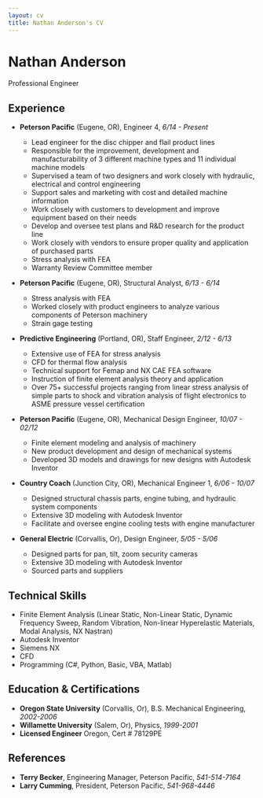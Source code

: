 ```yaml
---
layout: cv
title: Nathan Anderson's CV
---
```

# Nathan Anderson
Professional Engineer

## Experience
- **Peterson Pacific** (Eugene, OR), Engineer 4, _6/14 - Present_
  - Lead engineer for the disc chipper and flail product lines 
  - Responsible for the improvement, development and manufacturability of 3 different machine types and 11 individual machine models
  - Supervised a team of two designers and work closely with hydraulic, electrical and control engineering
  - Support sales and marketing with cost and detailed machine information 
  - Work closely with customers to development and improve equipment based on their needs
  - Develop and oversee test plans and R&D research for the product line
  - Work closely with vendors to ensure proper quality and application of purchased parts
  - Stress analysis with FEA
  - Warranty Review Committee member
  
- **Peterson Pacific** (Eugene, OR), Structural Analyst, _6/13 - 6/14_
  - Stress analysis with FEA
  - Worked closely with product engineers to analyze various components of Peterson machinery
  - Strain gage testing
  
- **Predictive Engineering** (Portland, OR), Staff Engineer, _2/12 - 6/13_
  - Extensive use of FEA for stress analysis
  - CFD for thermal flow analysis
  - Technical support for Femap and NX CAE FEA software
  - Instruction of finite element analysis theory and application
  - Over 75+ successful projects ranging from linear stress analysis of simple parts to shock and vibration analysis of flight electronics to ASME pressure vessel certification

- **Peterson Pacific** (Eugene, OR), Mechanical Design Engineer, _10/07 - 02/12_
  - Finite element modeling and analysis of machinery
  - New product development and design of mechanical systems
  - Developed 3D models and drawings for new designs with Autodesk Inventor

- **Country Coach** (Junction City, OR), Mechanical Engineer 1, _6/06 - 10/07_
  - Designed structural chassis parts, engine tubing, and hydraulic system components
  - Extensive 3D modeling with Autodesk Inventor
  - Facilitate and oversee engine cooling tests with engine manufacturer
  
- **General Electric** (Corvallis, Or), Design Engineer, _5/05 - 5/06_
  - Designed parts for pan, tilt, zoom security cameras
  - Extensive 3D modeling with Autodesk Inventor
  - Sourced parts and suppliers

## Technical Skills
- Finite Element Analysis (Linear Static, Non-Linear Static, Dynamic Frequency Sweep, Random Vibration, Non-linear Hyperelastic Materials, Modal Analysis, NX Nastran)
- Autodesk Inventor
- Siemens NX
- CFD
- Programming (C#, Python, Basic, VBA, Matlab)

## Education & Certifications
- **Oregon State University** (Corvallis, Or), B.S. Mechanical Engineering,  _2002-2006_
- **Willamette University** (Salem, Or), Physics, _1999-2001_
- **Licensed Engineer** Oregon, Cert # 78129PE

## References
- **Terry Becker**, Engineering Manager, Peterson Pacific, _541-514-7164_
- **Larry Cumming**, President, Peterson Pacific, _541-968-4446_
